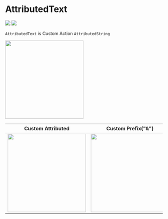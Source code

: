 # AttributedText

[![](https://img.shields.io/endpoint?url=https%3A%2F%2Fswiftpackageindex.com%2Fapi%2Fpackages%2Fzunda-pixel%2FAttributedText%2Fbadge%3Ftype%3Dswift-versions)](https://swiftpackageindex.com/zunda-pixel/AttributedText)
[![](https://img.shields.io/endpoint?url=https%3A%2F%2Fswiftpackageindex.com%2Fapi%2Fpackages%2Fzunda-pixel%2FAttributedText%2Fbadge%3Ftype%3Dplatforms)](https://swiftpackageindex.com/zunda-pixel/AttributedText)

`AttributedText` is Custom Action `AttributedString`

<img width="250" src="https://user-images.githubusercontent.com/47569369/187081320-e41ac170-5842-462c-8c9e-b78c50780a0a.gif">

|  Custom Attributed  |  Custom Prefix("&")  |
| ---- | ---- |
|<img width="250" src="https://user-images.githubusercontent.com/47569369/188479711-9d4fc78e-63df-466e-9b5a-e51719cbfa54.png">|<img width="250" src="https://user-images.githubusercontent.com/47569369/188479722-dd92aec4-9d1e-4c5f-80df-e26e07361673.png">|


